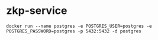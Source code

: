 # zkp-service

```shell
docker run --name postgres -e POSTGRES_USER=postgres -e POSTGRES_PASSWORD=postgres -p 5432:5432 -d postgres
```